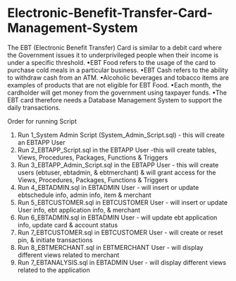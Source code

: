 # Electronic-Benefit-Transfer-Card-Management-System

The EBT (Electronic Benefit Transfer) Card is similar to a debit card where the Government issues it to
underprivileged people when their income is under a specific threshold.
•EBT Food refers to the usage of the card to purchase cold meals in a particular business.
•EBT Cash refers to the ability to withdraw cash from an ATM.
•Alcoholic beverages and tobacco items are examples of products that are not eligible for EBT Food.
•Each month, the cardholder will get money from the government using taxpayer funds.
•The EBT card therefore needs a Database Management System to support the daily transactions.

Order for running Script
1. Run 1_System Admin Script (System_Admin_Script.sql) - this will create an EBTAPP User
2. Run 2_EBTAPP_Script.sql in the EBTAPP User -this will create tables, Views, Procedures, Packages, Functions & Triggers
3. Run 3_EBTAPP_Admin_Script.sql in the EBTAPP User - this will create users (ebtuser, ebtadmin, & ebtmerchant) & will grant access for the Views, Procedures, Packages, Functions & Triggers
4. Run 4_EBTADMIN.sql in EBTADMIN User - will insert or update ebtschedule info, admin info, item & merchant
5. Run 5_EBTCUSTOMER.sql in EBTCUSTOMER User - will insert or update User info, ebt application info,  & merchant
6. Run 6_EBTADMIN.sql in EBTADMIN User - will update ebt application info, update card & account status
7. Run 7_EBTCUSTOMER.sql in EBTCUSTOMER User - will create or reset pin, & initiate transactions
8. Run 8_EBTMERCHANT.sql in EBTMERCHANT User - will display different views related to merchant
8. Run 7_EBTANALYSIS.sql in EBTADMIN User - will display different views related to the  application
